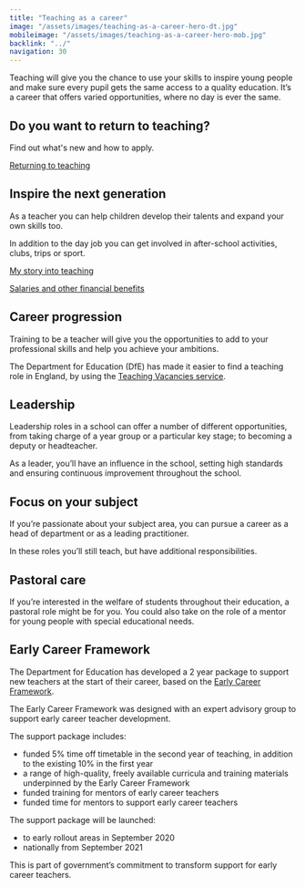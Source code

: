 ```yaml
---
title: "Teaching as a career"
image: "/assets/images/teaching-as-a-career-hero-dt.jpg"
mobileimage: "/assets/images/teaching-as-a-career-hero-mob.jpg"
backlink: "../"
navigation: 30
---
```


Teaching will give you the chance to use your skills to inspire young people and make sure every pupil gets the same access to a quality education.  It’s a career that offers varied opportunities, where no day is ever the same.

<div class="content-cta">
  <h2>Do you want to return to teaching?</h2>
  <p>Find out what's new and how to apply.</p>
  <a href="/returning-to-teaching" class="call-to-action-button">Returning to <span>teaching</span></a>
</div>

## Inspire the next generation

As a teacher you can help children develop their talents and expand your own skills too.

In addition to the day job you can get involved in after-school activities, clubs, trips or sport.

<a class="content-link-secondary" href="/life-as-a-teacher/my-story-into-teaching">My story into <span>teaching</span></a>

<a class="content-link-secondary" href="/life-as-a-teacher/teachers-salaries-and-benefits">Salaries and other financial <span>benefits</span></a>

## Career progression

Training to be a teacher will give you the opportunities to add to your professional skills and help you achieve your ambitions.

The Department for Education (DfE) has made it easier to find a teaching role in England, by using the [Teaching Vacancies service](https://teaching-vacancies.service.gov.uk/).

## Leadership

Leadership roles in a school can offer a number of different opportunities, from taking charge of a year group or a particular key stage; to becoming a deputy or headteacher.

As a leader, you’ll have an influence in the school, setting high standards and ensuring continuous improvement throughout the school.

## Focus on your subject

If you’re passionate about your subject area, you can pursue a career as a head of department or as a leading practitioner.

In these roles you’ll still teach, but have additional responsibilities.

## Pastoral care

If you’re interested in the welfare of students throughout their education, a pastoral role might be for you. You could also take on the role of a mentor for young people with special educational needs.

## Early Career Framework

The Department for Education has developed a 2 year package to support new teachers at the start of their career, based on the [Early Career Framework](https://www.gov.uk/government/publications/supporting-early-career-teachers).

The Early Career Framework was designed with an expert advisory group to support early career teacher development.

The support package includes:

* funded 5% time off timetable in the second year of teaching, in addition to the existing 10% in the first year
* a range of high-quality, freely available curricula and training materials underpinned by the Early Career Framework
* funded training for mentors of early career teachers
* funded time for mentors to support early career teachers

The support package will be launched:

* to early rollout areas in September 2020
* nationally from September 2021

This is part of government’s commitment to transform support for early career teachers.
